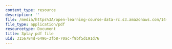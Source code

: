 ```yaml
---
content_type: resource
description: ''
file: /media/https%3A/open-learning-course-data-rc.s3.amazonaws.com/14-13-psychology-and-economics-spring-2020/3156784d64963fb870acf9bf5d191d76_JXRd60knm-A.pdf
file_type: application/pdf
resourcetype: Document
title: 3play pdf file
uid: 3156784d-6496-3fb8-70ac-f9bf5d191d76
---
```

